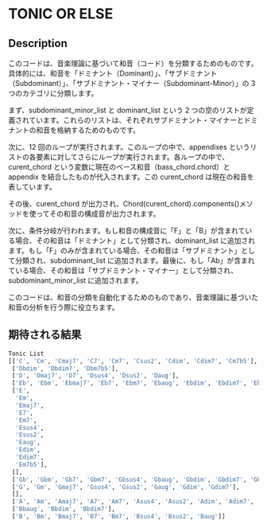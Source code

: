 # TONIC OR ELSE

## Description

このコードは、音楽理論に基づいて和音（コード）を分類するためのものです。具体的には、和音を「ドミナント（Dominant）」、「サブドミナント（Subdominant）」、「サブドミナント・マイナー（Subdominant-Minor）」の 3 つのカテゴリに分類します。

まず、subdominant_minor_list と dominant_list という 2 つの空のリストが定義されています。これらのリストは、それぞれサブドミナント・マイナーとドミナントの和音を格納するためのものです。

次に、12 回のループが実行されます。このループの中で、appendixes というリストの各要素に対してさらにループが実行されます。各ループの中で、curent_chord という変数に現在のベース和音（bass_chord.chord）と appendix を結合したものが代入されます。この curent_chord は現在の和音を表しています。

その後、curent_chord が出力され、Chord(curent_chord).components()メソッドを使ってその和音の構成音が出力されます。

次に、条件分岐が行われます。もし和音の構成音に「F」と「B」が含まれている場合、その和音は「ドミナント」として分類され、dominant_list に追加されます。もし「F」のみが含まれている場合、その和音は「サブドミナント」として分類され、subdominant_list に追加されます。最後に、もし「Ab」が含まれている場合、その和音は「サブドミナント・マイナー」として分類され、subdominant_minor_list に追加されます。

このコードは、和音の分類を自動化するためのものであり、音楽理論に基づいた和音の分析を行う際に役立ちます。

## 期待される結果

```python
Tonic List
[['C', 'Cm', 'Cmaj7', 'C7', 'Cm7', 'Csus2', 'Cdim', 'Cdim7', 'Cm7b5'],
 ['Dbdim', 'Dbdim7', 'Dbm7b5'],
 ['D', 'Dmaj7', 'D7', 'Dsus4', 'Dsus2', 'Daug'],
 ['Eb', 'Ebm', 'Ebmaj7', 'Eb7', 'Ebm7', 'Ebaug', 'Ebdim', 'Ebdim7', 'Ebm7b5'],
 ['E',
  'Em',
  'Emaj7',
  'E7',
  'Em7',
  'Esus4',
  'Esus2',
  'Eaug',
  'Edim',
  'Edim7',
  'Em7b5'],
 [],
 ['Gb', 'Gbm', 'Gb7', 'Gbm7', 'Gbsus4', 'Gbaug', 'Gbdim', 'Gbdim7', 'Gbm7b5'],
 ['G', 'Gm', 'Gmaj7', 'Gsus4', 'Gsus2', 'Gaug', 'Gdim', 'Gdim7'],
 [],
 ['A', 'Am', 'Amaj7', 'A7', 'Am7', 'Asus4', 'Asus2', 'Adim', 'Adim7', 'Am7b5'],
 ['Bbaug', 'Bbdim', 'Bbdim7'],
 ['B', 'Bm', 'Bmaj7', 'B7', 'Bm7', 'Bsus4', 'Bsus2', 'Baug']]
```
